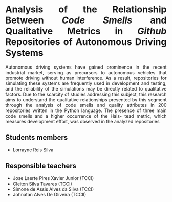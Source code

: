 <div align="justify">

# Analysis of the Relationship Between *Code Smells* and Qualitative Metrics in *Github* Repositories of Autonomous Driving Systems

Autonomous driving systems have gained prominence in the recent
industrial market, serving as precursors to autonomous vehicles that promote
driving without human interference. As a result, repositories for simulating
these systems are frequently used in development and testing, and the reliability of the simulations may be directly related to qualitative factors. Due to the
scarcity of studies addressing this subject, this research aims to understand the
qualitative relationships presented by this segment through the analysis of code
smells and quality attributes in 200 repositories written in the Python language.
The presence of three main code smells and a higher occurrence of the Hals-
tead metric, which measures development effort, was observed in the analyzed
repositories

## Students members 

* Lorrayne Reis Silva


## Responsible teachers

* Jose Laerte Pires Xavier Junior (TCCI)
* Cleiton Silva Tavares (TCCI)
* Simone de Assis Alves da Silva (TCCI)
* Johnatan Alves De Oliveira (TCCII)



<div>
